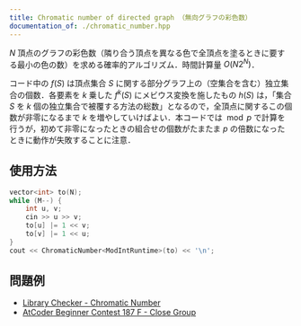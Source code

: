 ```yaml
---
title: Chromatic number of directed graph （無向グラフの彩色数）
documentation_of: ./chromatic_number.hpp
---
```


$N$ 頂点のグラフの彩色数（隣り合う頂点を異なる色で全頂点を塗るときに要する最小の色の数）を求める確率的アルゴリズム．時間計算量 $O(N 2^N)$．

コード中の $f(S)$ は頂点集合 $S$ に関する部分グラフ上の（空集合を含む）独立集合の個数．各要素を $k$ 乗した $f^k(S)$ にメビウス変換を施したもの $h(S)$ は，「集合 $S$ を $k$ 個の独立集合で被覆する方法の総数」となるので，全頂点に関するこの個数が非零になるまで $k$ を増やしていけばよい．本コードでは $\bmod p$ で計算を行うが，初めて非零になったときの組合せの個数がたまたま $p$ の倍数になったときに動作が失敗することに注意．

## 使用方法

```cpp
vector<int> to(N);
while (M--) {
    int u, v;
    cin >> u >> v;
    to[u] |= 1 << v;
    to[v] |= 1 << u;
}
cout << ChromaticNumber<ModIntRuntime>(to) << '\n';
```

## 問題例

- [Library Checker - Chromatic Number](https://judge.yosupo.jp/problem/chromatic_number)
- [AtCoder Beginner Contest 187 F - Close Group](https://atcoder.jp/contests/abc187/tasks/abc187_f)
